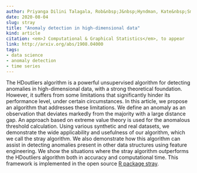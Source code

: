 ```yaml
---
author: Priyanga Dilini Talagala, Rob&nbsp;J&nbsp;Hyndman, Kate&nbsp;Smith&#8209;Miles,
date: 2020-08-04
slug: stray
title: "Anomaly detection in high-dimensional data"
kind: article
citation: <em>J Computational & Graphical Statistics</em>, to appear
link: http://arxiv.org/abs/1908.04000
tags:
- data science
- anomaly detection
- time series
---
```


The HDoutliers algorithm is a powerful unsupervised algorithm for detecting anomalies in high-dimensional data, with a strong theoretical foundation. However, it suffers from some limitations that significantly hinder its performance level, under certain circumstances. In this article, we propose an algorithm that addresses these limitations. We define an anomaly as an observation that deviates markedly from the majority with a large distance gap. An approach based on extreme value theory is used for the anomalous threshold calculation. Using various synthetic and real datasets, we demonstrate the wide applicability and usefulness of our algorithm, which we call the stray algorithm. We also demonstrate how this algorithm can assist in detecting anomalies present in other data structures using feature engineering. We show the situations where the stray algorithm outperforms the HDoutliers algorithm both in accuracy and computational time. This framework is implemented in the open source [R package stray](https://github.com/pridiltal/stray).
